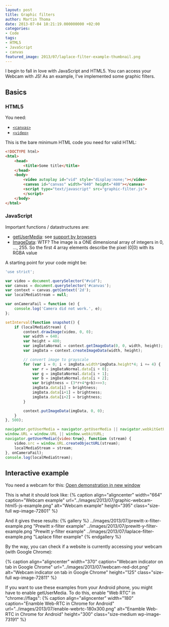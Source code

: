 ```yaml
---
layout: post
title: Graphic filters
author: Martin Thoma
date: 2013-07-04 18:21:19.000000000 +02:00
categories:
- Code
tags:
- HTML5
- JavaScript
- canvas
featured_image: 2013/07/laplace-filter-example-thumbnail.png
---
```

I begin to fall in love with JavaScript and HTML5. You can access your Webcam with JS! As an example, I've implemented some graphic filters.

<h2>Basics</h2>
<h3>HTML5</h3>
You need:
<ul>
  <li><a href="https://developer.mozilla.org/en-US/docs/Web/HTML/Element/canvas"><code>&lt;canvas&gt;</code></a></li>
  <li><a href="https://developer.mozilla.org/en-US/docs/Web/HTML/Element/video"><code>&lt;video&gt;</code></a></li>
</ul>

This is the bare minimum HTML code you need for valid HTML:

```html
<!DOCTYPE html>
<html>
    <head>
        <title>Some title</title>
    </head>
    <body>
		<video autoplay id="vid" style="display:none;"></video>
		<canvas id="canvas" width="640" height="480"></canvas>
		<script type="text/javascript" src="graphic-filter.js">
		</script>
	</body>
</html>
```

<h3>JavaScript</h3>
Important functions / datastructures are:
<ul>
  <li><a href="https://developer.mozilla.org/en-US/docs/WebRTC/navigator.getUserMedia">getUserMedia</a>: see <a href="http://caniuse.com/stream">support by browsers</a></li>
  <li><a href="https://developer.mozilla.org/en-US/docs/Web/API/ImageData">ImageData</a>: WTF? The image is a ONE dimensional array of integers in 0, ..., 255. So the first 4 array elements describe the pixel (0|0) with its RGBA value</li>
</ul>

A starting point for your code might be:

```javascript
'use strict';

var video = document.querySelector("#vid");
var canvas = document.querySelector('#canvas');
var context = canvas.getContext('2d');
var localMediaStream = null;

var onCameraFail = function (e) {
    console.log('Camera did not work.', e);
};

setInterval(function snapshot() {
    if (localMediaStream) {
        context.drawImage(video, 0, 0);
        var width = 640;
        var height = 480;
        var imgDataNormal = context.getImageData(0, 0, width, height);
        var imgData = context.createImageData(width, height);

        // convert image to grayscale
        for (var i = 0; i < imgData.width*imgData.height*4; i += 4) {
            var r = imgDataNormal.data[i + 0];
            var g = imgDataNormal.data[i + 1];
            var b = imgDataNormal.data[i + 2];
            var brightness = (3*r+4*g+b)>>>3;
            imgData.data[i] = brightness;
            imgData.data[i+1] = brightness;
            imgData.data[i+2] = brightness;
        }

        context.putImageData(imgData, 0, 0);
    }
}, 500);

navigator.getUserMedia = navigator.getUserMedia || navigator.webkitGetUserMedia || navigator.mozGetUserMedia || navigator.msGetUserMedia;
window.URL = window.URL || window.webkitURL;
navigator.getUserMedia({video:true}, function (stream) {
    video.src = window.URL.createObjectURL(stream);
    localMediaStream = stream;
}, onCameraFail);
console.log(localMediaStream);
```

<h2>Interactive example</h2>
<div class="info">
You need a webcam for this:
<a href="../html5/graphic-filters/graphic-filters.htm" target="_blank">Open demonstration in new window</a>
</div>

This is what it should look like:
{% caption align="aligncenter" width="664" caption="Webcam example" url="../images/2013/07/graphic-webcam-html5-js-example.png" alt="Webcam example"  height="395" class="size-full wp-image-72801" %}

And it gives these results:
{% gallery %}
    ../images/2013/07/prewitt-x-filter-example.png  "Prewitt x-filter example"
    ../images/2013/07/prewitt-y-filter-example.png  "Prewitt y-filter example"
    ../images/2013/07/laplace-filter-example.png    "Laplace filter example"
{% endgallery %}

By the way, you can check if a website is currently accessing your webcam (with Google Chrome):

{% caption align="aligncenter" width="370" caption="Webcam indicator on tab in Google Chrome" url="../images/2013/07/webcam-red-dot.png" alt="Webcam indicator on tab in Google Chrome"  height="125" class="size-full wp-image-72811" %}

If you want to use these examples from your Android phone, you might have to enable getUserMedia. To do this, enable "Web RTC" in "chrome://flags":
{% caption align="aligncenter" width="180" caption="Enamble Web-RTC in Chrome for Android" url="../images/2013/07/enable-webrtc-180x300.png" alt="Enamble Web-RTC in Chrome for Android"  height="300" class="size-medium wp-image-73191" %}
